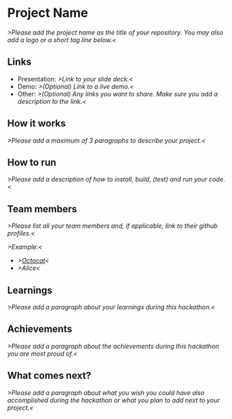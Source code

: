 # Project Name

_>Please add the project name as the title of your repository. You may also add a logo or a short tag line below.<_

## Links

* Presentation: _>Link to your slide deck.<_
* Demo: _>(Optional) Link to a live demo.<_
* Other: _>(Optional) Any links you want to share. Make sure you add a description to the link.<_

## How it works

_>Please add a maximum of 3 paragraphs to describe your project.<_

## How to run

_>Please add a description of how to install, build, (test) and run your code.<_

## Team members

_>Please list all your team members and, if applicable, link to their github profiles.<_

_>Example:<_
* _>[Octocat](https://github.com/octocat)<_
* _>Alice<_

## Learnings

_>Please add a paragraph about your learnings during this hackathon.<_

## Achievements

_>Please add a paragraph about the achievements during this hackathon you are most proud of.<_

## What comes next?

_>Please add a paragraph about what you wish you could have also accomplished during the hackathon or what you plan to add next to your project.<_
